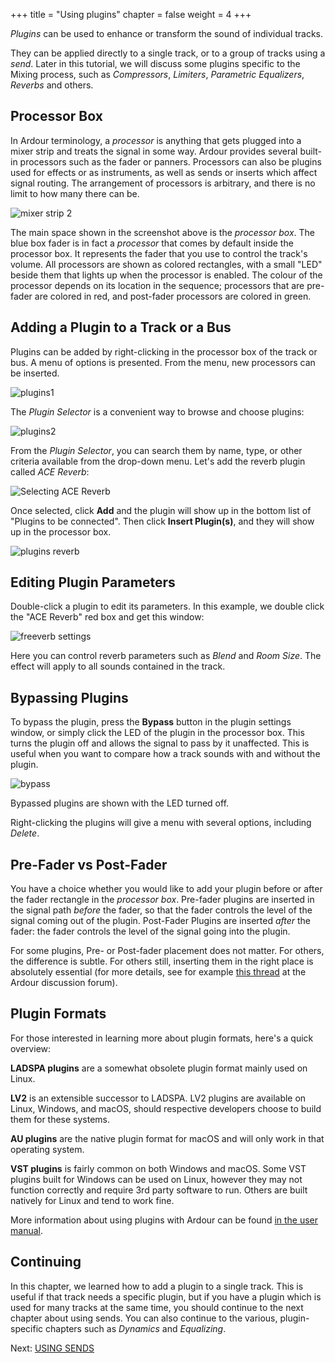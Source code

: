 +++
title = "Using plugins"
chapter = false
weight = 4
+++

_Plugins_ can be used to enhance or transform the sound of individual tracks.

They can be applied directly to a single track, or to a group of tracks using
a _send_. Later in this tutorial, we will discuss some plugins specific to the
Mixing process, such as _Compressors_, _Limiters_, _Parametric Equalizers_,
_Reverbs_ and others.

## Processor Box 

In Ardour terminology, a _processor_ is anything that gets plugged into a mixer
strip and treats the signal in some way. Ardour provides several built-in
processors such as the fader or panners. Processors can also be plugins used for
effects or as instruments, as well as sends or inserts which affect signal
routing. The arrangement of processors is arbitrary, and there is no limit to
how many there can be.

![mixer strip 2](en/ardour7-default-processor-box.png) 
 
The main space shown in the screenshot above is the _processor box_. The blue
box fader is in fact a _processor_ that comes by default inside the processor
box. It represents the fader that you use to control the track's volume. All
processors are shown as colored rectangles, with a small "LED" beside them that
lights up when the processor is enabled. The colour of the processor depends on
its location in the sequence; processors that are pre-fader are colored in red,
and post-fader processors are colored in green. 

## Adding a Plugin to a Track or a Bus 

Plugins can be added by right-clicking in the processor box of the track or
bus. A menu of options is presented. From the menu, new processors can be
inserted. 

![plugins1](en/ardour7-plugin-selector-in-menu.png) 

The _Plugin Selector_ is a convenient way to browse and choose plugins:

![plugins2](en/ardour7-plugin-selector.png)

From the _Plugin Selector_, you can search them by name, type, or other criteria
available from the drop-down menu. Let's add the reverb plugin called _ACE
Reverb_:

![Selecting ACE Reverb](en/ardour7-select-ace-reverb.png)

Once selected, click **Add** and the plugin will show up in the bottom list of
"Plugins to be connected". Then click **Insert Plugin(s)**, and they will show
up in the processor box.

![plugins reverb](en/ardour7-ace-reverb-added-to-processor-box.png)

## Editing Plugin Parameters

Double-click a plugin to edit its parameters. In this example, we double click
the "ACE Reverb" red box and get this window:

![freeverb settings](en/ardour7-ace-reverb-settings.png) 

Here you can control reverb parameters such as _Blend_ and _Room Size_. The
effect will apply to all sounds contained in the track. 

## Bypassing Plugins

To bypass the plugin, press the **Bypass** button in the plugin settings window,
or simply click the LED of the plugin in the processor box. This turns the
plugin off and allows the signal to pass by it unaffected. This is useful when
you want to compare how a track sounds with and without the plugin. 

![bypass](en/ardour7-ace-reverb-bypass-in-mixer-strip.png) 

Bypassed plugins are shown with the LED turned off. 

Right-clicking the plugins will give a menu with several options, including
_Delete_. 

## Pre-Fader vs Post-Fader

You have a choice whether you would like to add your plugin before or after the
fader rectangle in the _processor box_. Pre-fader plugins are inserted in the
signal path *before* the fader, so that the fader controls the level of the
signal coming out of the plugin. Post-Fader Plugins are inserted *after* the
fader: the fader controls the level of the signal going into the plugin.

For some plugins, Pre- or Post-fader placement does not matter. For others, the
difference is subtle. For others still, inserting them in the right place is
absolutely essential  (for more details, see for example [this
thread](https://discourse.ardour.org/t/fader-before-or-after-plugins/100666) at
the Ardour discussion forum).

## Plugin Formats

For those interested in learning more about plugin formats, here's a quick
overview:

**LADSPA plugins** are a somewhat obsolete plugin format mainly used on Linux.

**LV2** is an extensible successor to LADSPA. LV2 plugins are available on
Linux, Windows, and macOS, should respective developers choose to build them
for these systems.

**AU plugins** are the native plugin format for macOS and will only work in
that operating system.

**VST plugins** is fairly common on both Windows and macOS. Some VST plugins
built for Windows can be used on Linux, however they may not function correctly
and require 3rd party software to run. Others are built natively for Linux and
tend to work fine.

More information about using plugins with Ardour can be found
[in the user manual](http://manual.ardour.org/working-with-plugins/).

## Continuing

In this chapter, we learned how to add a plugin to a single track. This is
useful if that track needs a specific plugin, but if you have a plugin which is
used for many tracks at the same time, you should continue to the next chapter
about using sends. You can also continue to the various, plugin-specific
chapters such as _Dynamics_ and _Equalizing_.

Next: [USING SENDS](../using-sends)
